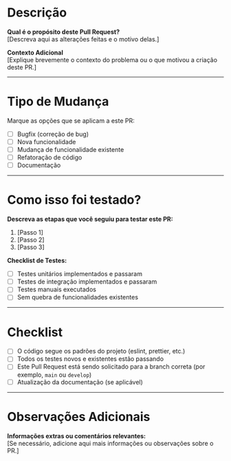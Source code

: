 # Descrição

**Qual é o propósito deste Pull Request?**  
[Descreva aqui as alterações feitas e o motivo delas.]

**Contexto Adicional**  
[Explique brevemente o contexto do problema ou o que motivou a criação deste PR.]

---

# Tipo de Mudança

Marque as opções que se aplicam a este PR:

- [ ] Bugfix (correção de bug)
- [ ] Nova funcionalidade
- [ ] Mudança de funcionalidade existente
- [ ] Refatoração de código
- [ ] Documentação

---

# Como isso foi testado?

**Descreva as etapas que você seguiu para testar este PR:**  
1. [Passo 1]
2. [Passo 2]
3. [Passo 3]

**Checklist de Testes:**

- [ ] Testes unitários implementados e passaram
- [ ] Testes de integração implementados e passaram
- [ ] Testes manuais executados
- [ ] Sem quebra de funcionalidades existentes

---

# Checklist

- [ ] O código segue os padrões do projeto (eslint, prettier, etc.)
- [ ] Todos os testes novos e existentes estão passando
- [ ] Este Pull Request está sendo solicitado para a branch correta (por exemplo, `main` ou `develop`)
- [ ] Atualização da documentação (se aplicável)

---

# Observações Adicionais

**Informações extras ou comentários relevantes:**  
[Se necessário, adicione aqui mais informações ou observações sobre o PR.]